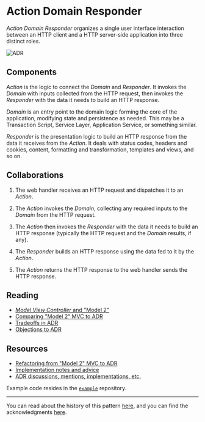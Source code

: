 # Action Domain Responder

_Action Domain Responder_ organizes a single user interface interaction between an HTTP client and a HTTP server-side application into three distinct roles.

![ADR](adr.png)

## Components

_Action_ is the logic to connect the _Domain_ and _Responder_. It invokes the _Domain_ with inputs collected from the HTTP request, then invokes the _Responder_ with the data it needs to build an HTTP response.

_Domain_ is an entry point to the domain logic forming the core of the application, modifying state and persistence as needed. This may be a Transaction Script, Service Layer, Application Service, or something similar.

_Responder_ is the presentation logic to build an HTTP response from the data it receives from the _Action_. It deals with status codes, headers and cookies, content, formatting and transformation, templates and views, and so on.

## Collaborations

1. The web handler receives an HTTP request and dispatches it to an _Action_.

1. The _Action_ invokes the _Domain_, collecting any required inputs to the _Domain_ from the HTTP request.

1. The _Action_ then invokes the _Responder_ with the data it needs to build an HTTP response (typically the HTTP request and the _Domain_ results, if any).

1. The _Responder_ builds an HTTP response using the data fed to it by the _Action_.

1. The _Action_ returns the HTTP response to the web handler sends the HTTP response.

## Reading

- [_Model View Controller_ and "Model 2"](./MVC-MODEL-2.md)
- [Comparing "Model 2" MVC to ADR](./ADR.md)
- [Tradeoffs in ADR](./TRADEOFFS.md)
- [Objections to ADR](./OBJECTIONS.md)

## Resources

- [Refactoring from "Model 2" MVC to ADR](./REFACTORING.md)
- [Implementation notes and advice](./IMPLEMENTATION.md)
- [ADR discussions, mentions, implementations, etc.](./MENTIONS.md)

Example code resides in the [`example`](https://github.com/pmjones/adr-example) repository.

* * *

You can read about the history of this pattern [here](./HISTORY.md), and you can find the acknowledgments [here](./ACKNOWLEDGEMENTS.md).
